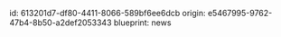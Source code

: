 id: 613201d7-df80-4411-8066-589bf6ee6dcb
origin: e5467995-9762-47b4-8b50-a2def2053343
blueprint: news
